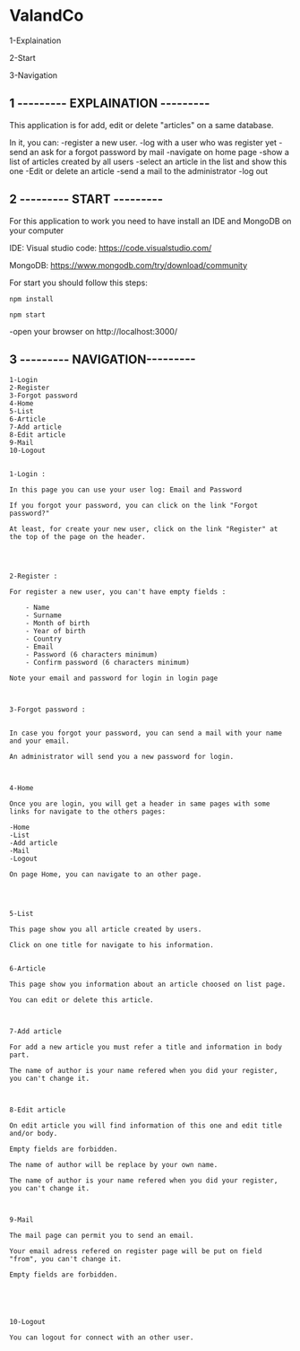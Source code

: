 # ValandCo

1-Explaination

2-Start

3-Navigation


## 1 --------- EXPLAINATION --------- 

This application is for add, edit or delete "articles" on a same database.

In it, you can:
		-register a new user. 
		-log with a user who was register yet
		-send an ask for a forgot password by mail
		-navigate on home page
		-show a list of articles created by all users
		-select an article in the list and show this one
		-Edit or delete an article
		-send a mail to the administrator
		-log out


## 2 --------- START ---------


For this application to work you need to have install an IDE and MongoDB on your computer

IDE: Visual studio code: https://code.visualstudio.com/

MongoDB: https://www.mongodb.com/try/download/community
	

For start you should follow this steps:	
```
npm install
```
```
npm start
```
-open your browser on http://localhost:3000/


## 3 --------- NAVIGATION---------


	1-Login
	2-Register
	3-Forgot password
	4-Home
	5-List
	6-Article
	7-Add article
	8-Edit article
	9-Mail
	10-Logout


	1-Login :

	In this page you can use your user log: Email and Password
	
	If you forgot your password, you can click on the link "Forgot password?"

	At least, for create your new user, click on the link "Register" at the top of the page on the header.




	2-Register :
	
	For register a new user, you can't have empty fields :
		
		- Name
		- Surname
		- Month of birth
		- Year of birth
		- Country
		- Email
		- Password (6 characters minimum)
		- Confirm password (6 characters minimum)

	Note your email and password for login in login page



	3-Forgot password :

	
	In case you forgot your password, you can send a mail with your name and your email.
	
	An administrator will send you a new password for login.



	4-Home
	
	Once you are login, you will get a header in same pages with some links for navigate to the others pages:
	
	-Home
	-List
	-Add article
	-Mail
	-Logout

	On page Home, you can navigate to an other page.




	5-List

	This page show you all article created by users.

	Click on one title for navigate to his information.

	
	6-Article
	
	This page show you information about an article choosed on list page.
	
	You can edit or delete this article.



	7-Add article

	For add a new article you must refer a title and information in body part.

	The name of author is your name refered when you did your register, you can't change it.



	8-Edit article
	
	On edit article you will find information of this one and edit title and/or body.
	
	Empty fields are forbidden.

	The name of author will be replace by your own name.

	The name of author is your name refered when you did your register, you can't change it.

	
	
	9-Mail
	
	The mail page can permit you to send an email.

	Your email adress refered on register page will be put on field "from", you can't change it.
	
	Empty fields are forbidden.





	10-Logout

	You can logout for connect with an other user.



